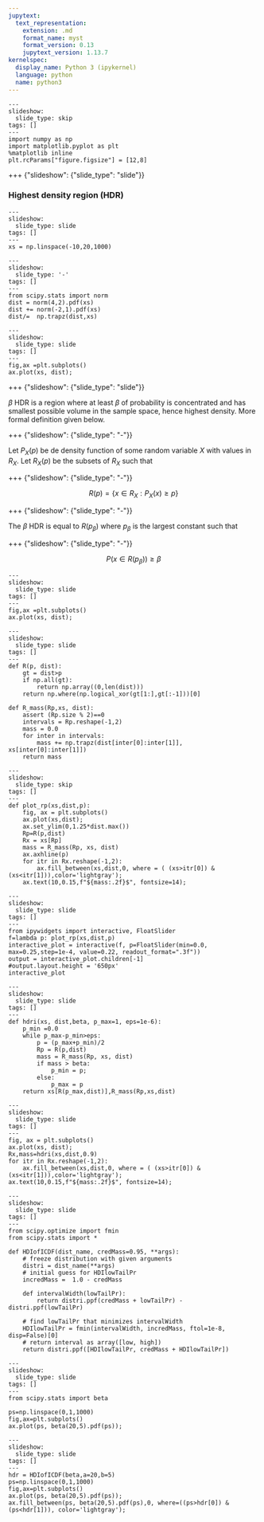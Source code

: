 ```yaml
---
jupytext:
  text_representation:
    extension: .md
    format_name: myst
    format_version: 0.13
    jupytext_version: 1.13.7
kernelspec:
  display_name: Python 3 (ipykernel)
  language: python
  name: python3
---
```


```{code-cell} ipython3
---
slideshow:
  slide_type: skip
tags: []
---
import numpy as np
import matplotlib.pyplot as plt
%matplotlib inline
plt.rcParams["figure.figsize"] = [12,8]
```

+++ {"slideshow": {"slide_type": "slide"}}

### Highest density region (HDR)

```{code-cell} ipython3
---
slideshow:
  slide_type: slide
tags: []
---
xs = np.linspace(-10,20,1000)
```

```{code-cell} ipython3
---
slideshow:
  slide_type: '-'
tags: []
---
from scipy.stats import norm
dist = norm(4,2).pdf(xs)
dist += norm(-2,1).pdf(xs)
dist/=  np.trapz(dist,xs)
```

```{code-cell} ipython3
---
slideshow:
  slide_type: slide
tags: []
---
fig,ax =plt.subplots()
ax.plot(xs, dist);
```

+++ {"slideshow": {"slide_type": "slide"}}

$\beta$ HDR is a region where at least $\beta$ of probability is concentrated and has smallest possible volume in the sample space, hence highest density. More formal definition given below.

+++ {"slideshow": {"slide_type": "-"}}

Let $P_X(p)$ be de density function of  some random variable $X$ with values in $R_X$. Let $R_X(p)$ be the subsets of $R_X$ such  that

+++ {"slideshow": {"slide_type": "-"}}

$$ R(p) = \{x\in R_X: P_X(x)\ge p\}$$

+++ {"slideshow": {"slide_type": "-"}}

The $\beta$ HDR is equal to $R(p_\beta)$ where $p_\beta$ is the largest constant such that

+++ {"slideshow": {"slide_type": "-"}}

$$P\left(x\in R(p_\beta)\right)\ge \beta$$

```{code-cell} ipython3
---
slideshow:
  slide_type: slide
tags: []
---
fig,ax =plt.subplots()
ax.plot(xs, dist);
```

```{code-cell} ipython3
---
slideshow:
  slide_type: slide
tags: []
---
def R(p, dist):
    gt = dist>p
    if np.all(gt):
        return np.array((0,len(dist)))                        
    return np.where(np.logical_xor(gt[1:],gt[:-1]))[0]

def R_mass(Rp,xs, dist):
    assert (Rp.size % 2)==0
    intervals = Rp.reshape(-1,2)
    mass = 0.0
    for inter in intervals:
        mass += np.trapz(dist[inter[0]:inter[1]], xs[inter[0]:inter[1]])
    return mass    
```

```{code-cell} ipython3
---
slideshow:
  slide_type: skip
tags: []
---
def plot_rp(xs,dist,p):
    fig, ax = plt.subplots()
    ax.plot(xs,dist);
    ax.set_ylim(0,1.25*dist.max())
    Rp=R(p,dist)
    Rx = xs[Rp]
    mass = R_mass(Rp, xs, dist)
    ax.axhline(p)
    for itr in Rx.reshape(-1,2):
        ax.fill_between(xs,dist,0, where = ( (xs>itr[0]) & (xs<itr[1])),color='lightgray');
    ax.text(10,0.15,f"${mass:.2f}$", fontsize=14);    
```

```{code-cell} ipython3
---
slideshow:
  slide_type: slide
tags: []
---
from ipywidgets import interactive, FloatSlider
f=lambda p: plot_rp(xs,dist,p)
interactive_plot = interactive(f, p=FloatSlider(min=0.0, max=0.25,step=1e-4, value=0.22, readout_format=".3f"))
output = interactive_plot.children[-1]
#output.layout.height = '650px'
interactive_plot
```

```{code-cell} ipython3
---
slideshow:
  slide_type: slide
tags: []
---
def hdri(xs, dist,beta, p_max=1, eps=1e-6):
    p_min =0.0
    while p_max-p_min>eps:
        p = (p_max+p_min)/2
        Rp = R(p,dist)
        mass = R_mass(Rp, xs, dist)
        if mass > beta:
            p_min = p;
        else:
            p_max = p
    return xs[R(p_max,dist)],R_mass(Rp,xs,dist)
```

```{code-cell} ipython3
---
slideshow:
  slide_type: slide
tags: []
---
fig, ax = plt.subplots()
ax.plot(xs, dist);
Rx,mass=hdri(xs,dist,0.9)
for itr in Rx.reshape(-1,2):
    ax.fill_between(xs,dist,0, where = ( (xs>itr[0]) & (xs<itr[1])),color='lightgray');
ax.text(10,0.15,f"${mass:.2f}$", fontsize=14);
```

```{code-cell} ipython3
---
slideshow:
  slide_type: slide
tags: []
---
from scipy.optimize import fmin
from scipy.stats import *

def HDIofICDF(dist_name, credMass=0.95, **args):
    # freeze distribution with given arguments
    distri = dist_name(**args)
    # initial guess for HDIlowTailPr
    incredMass =  1.0 - credMass

    def intervalWidth(lowTailPr):
        return distri.ppf(credMass + lowTailPr) - distri.ppf(lowTailPr)

    # find lowTailPr that minimizes intervalWidth
    HDIlowTailPr = fmin(intervalWidth, incredMass, ftol=1e-8, disp=False)[0]
    # return interval as array([low, high])
    return distri.ppf([HDIlowTailPr, credMass + HDIlowTailPr])
```

```{code-cell} ipython3
---
slideshow:
  slide_type: slide
tags: []
---
from scipy.stats import beta
```

```{code-cell} ipython3
ps=np.linspace(0,1,1000)
fig,ax=plt.subplots()
ax.plot(ps, beta(20,5).pdf(ps));
```

```{code-cell} ipython3
---
slideshow:
  slide_type: slide
tags: []
---
hdr = HDIofICDF(beta,a=20,b=5)
ps=np.linspace(0,1,1000)
fig,ax=plt.subplots()
ax.plot(ps, beta(20,5).pdf(ps));
ax.fill_between(ps, beta(20,5).pdf(ps),0, where=((ps>hdr[0]) & (ps<hdr[1])), color='lightgray');
```
